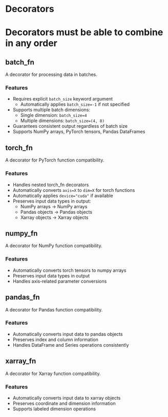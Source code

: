 <!-- ---
!-- title: ./mngs_repo/src/mngs/decorators/README.md
!-- author: ywatanabe
!-- date: 2024-11-25 13:37:09
!-- --- -->


# Decorators

# Decorators must be able to combine in any order

## batch_fn
A decorator for processing data in batches.

### Features
- Requires explicit `batch_size` keyword argument
  - Automatically applies `batch_size=-1` if not specified
- Supports multiple batch dimensions: 
  - Single dimension: `batch_size=4`
  - Multiple dimensions: `batch_size=(4, 8)`
- Guarantees consistent output regardless of batch size
- Supports NumPy arrays, PyTorch tensors, Pandas DataFrames

## torch_fn
A decorator for PyTorch function compatibility.

### Features
- Handles nested torch_fn decorators
- Automatically converts `axis=X` to `dim=X` for torch functions
- Automatically applies `device="cuda"` if available
- Preserves input data types in output:
  - NumPy arrays → NumPy arrays
  - Pandas objects → Pandas objects
  - Xarray objects → Xarray objects

## numpy_fn
A decorator for NumPy function compatibility.

### Features
- Automatically converts torch tensors to numpy arrays
- Preserves input data types in output
- Handles axis-related parameter conversions

## pandas_fn
A decorator for Pandas function compatibility.

### Features
- Automatically converts input data to pandas objects
- Preserves index and column information
- Handles DataFrame and Series operations consistently

## xarray_fn
A decorator for Xarray function compatibility.

### Features
- Automatically converts input data to xarray objects
- Preserves coordinate and dimension information
- Supports labeled dimension operations
